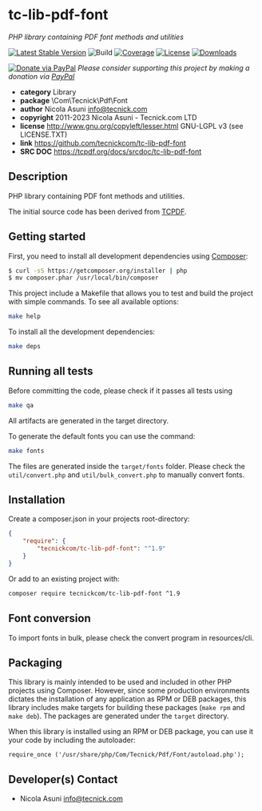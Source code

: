 # tc-lib-pdf-font
*PHP library containing PDF font methods and utilities*

[![Latest Stable Version](https://poser.pugx.org/tecnickcom/tc-lib-pdf-font/version)](https://packagist.org/packages/tecnickcom/tc-lib-pdf-font)
![Build](https://github.com/tecnickcom/tc-lib-pdf-font/actions/workflows/check.yml/badge.svg)
[![Coverage](https://coveralls.io/repos/tecnickcom/tc-lib-pdf-font/badge.svg?branch=main&service=github)](https://coveralls.io/github/tecnickcom/tc-lib-pdf-font?branch=main)
[![License](https://poser.pugx.org/tecnickcom/tc-lib-pdf-font/license)](https://packagist.org/packages/tecnickcom/tc-lib-pdf-font)
[![Downloads](https://poser.pugx.org/tecnickcom/tc-lib-pdf-font/downloads)](https://packagist.org/packages/tecnickcom/tc-lib-pdf-font)

[![Donate via PayPal](https://img.shields.io/badge/donate-paypal-87ceeb.svg)](https://www.paypal.com/cgi-bin/webscr?cmd=_donations&currency_code=GBP&business=paypal@tecnick.com&item_name=donation%20for%20tc-lib-pdf-font%20project)
*Please consider supporting this project by making a donation via [PayPal](https://www.paypal.com/cgi-bin/webscr?cmd=_donations&currency_code=GBP&business=paypal@tecnick.com&item_name=donation%20for%20tc-lib-pdf-font%20project)*

* **category**    Library
* **package**     \Com\Tecnick\Pdf\Font
* **author**      Nicola Asuni <info@tecnick.com>
* **copyright**   2011-2023 Nicola Asuni - Tecnick.com LTD
* **license**     http://www.gnu.org/copyleft/lesser.html GNU-LGPL v3 (see LICENSE.TXT)
* **link**        https://github.com/tecnickcom/tc-lib-pdf-font
* **SRC DOC**     https://tcpdf.org/docs/srcdoc/tc-lib-pdf-font

## Description

PHP library containing PDF font methods and utilities.

The initial source code has been derived from [TCPDF](<http://www.tcpdf.org>).


## Getting started

First, you need to install all development dependencies using [Composer](https://getcomposer.org/):

```bash
$ curl -sS https://getcomposer.org/installer | php
$ mv composer.phar /usr/local/bin/composer
```

This project include a Makefile that allows you to test and build the project with simple commands.
To see all available options:

```bash
make help
```

To install all the development dependencies:

```bash
make deps
```

## Running all tests

Before committing the code, please check if it passes all tests using

```bash
make qa
```
All artifacts are generated in the target directory.

To generate the default fonts you can use the command:
```bash
make fonts
```
The files are generated inside the `target/fonts` folder.
Please check the `util/convert.php` and `util/bulk_convert.php` to manually convert fonts.


## Installation

Create a composer.json in your projects root-directory:

```json
{
    "require": {
        "tecnickcom/tc-lib-pdf-font": "^1.9"
    }
}
```

Or add to an existing project with: 

```bash
composer require tecnickcom/tc-lib-pdf-font ^1.9
```

## Font conversion

To import fonts in bulk, please check the convert program in resources/cli.

## Packaging

This library is mainly intended to be used and included in other PHP projects using Composer.
However, since some production environments dictates the installation of any application as RPM or DEB packages,
this library includes make targets for building these packages (`make rpm` and `make deb`).
The packages are generated under the `target` directory.

When this library is installed using an RPM or DEB package, you can use it your code by including the autoloader:
```
require_once ('/usr/share/php/Com/Tecnick/Pdf/Font/autoload.php');
```



## Developer(s) Contact

* Nicola Asuni <info@tecnick.com>
